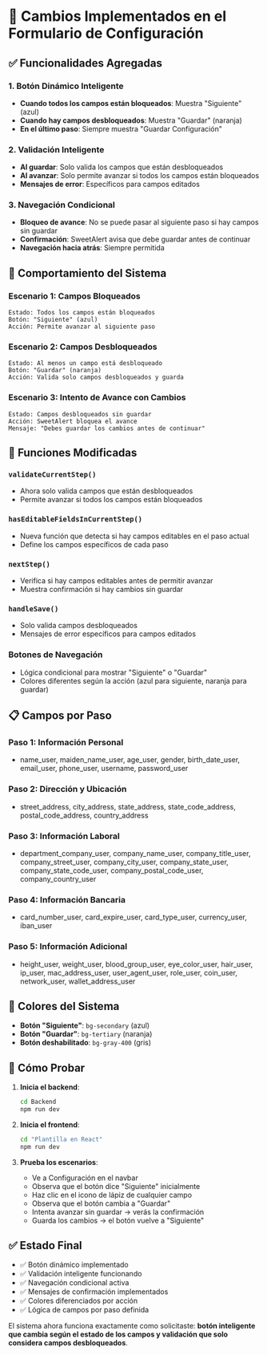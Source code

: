 # 🔄 Cambios Implementados en el Formulario de Configuración

## ✅ Funcionalidades Agregadas

### 1. **Botón Dinámico Inteligente**
- **Cuando todos los campos están bloqueados**: Muestra "Siguiente" (azul)
- **Cuando hay campos desbloqueados**: Muestra "Guardar" (naranja)
- **En el último paso**: Siempre muestra "Guardar Configuración"

### 2. **Validación Inteligente**
- **Al guardar**: Solo valida los campos que están desbloqueados
- **Al avanzar**: Solo permite avanzar si todos los campos están bloqueados
- **Mensajes de error**: Específicos para campos editados

### 3. **Navegación Condicional**
- **Bloqueo de avance**: No se puede pasar al siguiente paso si hay campos sin guardar
- **Confirmación**: SweetAlert avisa que debe guardar antes de continuar
- **Navegación hacia atrás**: Siempre permitida

## 🎯 Comportamiento del Sistema

### Escenario 1: Campos Bloqueados
```
Estado: Todos los campos están bloqueados
Botón: "Siguiente" (azul)
Acción: Permite avanzar al siguiente paso
```

### Escenario 2: Campos Desbloqueados
```
Estado: Al menos un campo está desbloqueado
Botón: "Guardar" (naranja)
Acción: Valida solo campos desbloqueados y guarda
```

### Escenario 3: Intento de Avance con Cambios
```
Estado: Campos desbloqueados sin guardar
Acción: SweetAlert bloquea el avance
Mensaje: "Debes guardar los cambios antes de continuar"
```

## 🔧 Funciones Modificadas

### `validateCurrentStep()`
- Ahora solo valida campos que están desbloqueados
- Permite avanzar si todos los campos están bloqueados

### `hasEditableFieldsInCurrentStep()`
- Nueva función que detecta si hay campos editables en el paso actual
- Define los campos específicos de cada paso

### `nextStep()`
- Verifica si hay campos editables antes de permitir avanzar
- Muestra confirmación si hay cambios sin guardar

### `handleSave()`
- Solo valida campos desbloqueados
- Mensajes de error específicos para campos editados

### Botones de Navegación
- Lógica condicional para mostrar "Siguiente" o "Guardar"
- Colores diferentes según la acción (azul para siguiente, naranja para guardar)

## 📋 Campos por Paso

### Paso 1: Información Personal
- name_user, maiden_name_user, age_user, gender, birth_date_user, email_user, phone_user, username, password_user

### Paso 2: Dirección y Ubicación
- street_address, city_address, state_address, state_code_address, postal_code_address, country_address

### Paso 3: Información Laboral
- department_company_user, company_name_user, company_title_user, company_street_user, company_city_user, company_state_user, company_state_code_user, company_postal_code_user, company_country_user

### Paso 4: Información Bancaria
- card_number_user, card_expire_user, card_type_user, currency_user, iban_user

### Paso 5: Información Adicional
- height_user, weight_user, blood_group_user, eye_color_user, hair_user, ip_user, mac_address_user, user_agent_user, role_user, coin_user, network_user, wallet_address_user

## 🎨 Colores del Sistema
- **Botón "Siguiente"**: `bg-secondary` (azul)
- **Botón "Guardar"**: `bg-tertiary` (naranja)
- **Botón deshabilitado**: `bg-gray-400` (gris)

## 🚀 Cómo Probar

1. **Inicia el backend**:
   ```bash
   cd Backend
   npm run dev
   ```

2. **Inicia el frontend**:
   ```bash
   cd "Plantilla en React"
   npm run dev
   ```

3. **Prueba los escenarios**:
   - Ve a Configuración en el navbar
   - Observa que el botón dice "Siguiente" inicialmente
   - Haz clic en el icono de lápiz de cualquier campo
   - Observa que el botón cambia a "Guardar"
   - Intenta avanzar sin guardar → verás la confirmación
   - Guarda los cambios → el botón vuelve a "Siguiente"

## ✅ Estado Final
- ✅ Botón dinámico implementado
- ✅ Validación inteligente funcionando
- ✅ Navegación condicional activa
- ✅ Mensajes de confirmación implementados
- ✅ Colores diferenciados por acción
- ✅ Lógica de campos por paso definida

El sistema ahora funciona exactamente como solicitaste: **botón inteligente que cambia según el estado de los campos y validación que solo considera campos desbloqueados**. 